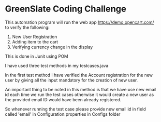 # GreenSlate Coding Challenge

This automation program will run the web app https://demo.opencart.com/ to verify the following:
1. New User Registration
2. Adding item to the cart
3. Verifying currency change in the display

This is done in Junit using POM 

I have used three test methods in my testcases.java

In the first test method I have verified the Account registration for the new user by giving all the input mandatory for the creation of new user.

An important thing to be noted in this method is that we have use new email id each time we run the test cases otherwise it would create a new user as the provided email ID would have been already registered.

So whenever running the test case please provide new email id in field called 'email' in Configuration.properties in Configs folder
